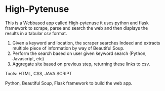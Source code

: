 # High-Pytenuse

This is a Webbased app called High-pytenuse it uses python and flask framework to scrape, parse and search the web and then displays the results in a tabular csv format.

1. Given a keyword and location, the scraper searches Indeed and extracts multiple piece of information by way of Beautiful Soup.
2. Perform the search based on user given keyword search (Python, Javascript, etc)
3. Aggregate site based on previous step, returning these links to csv. 

Tools: HTML, CSS, JAVA SCRIPT

Python, Beautiful Soup, Flask framework to build the web app. 

